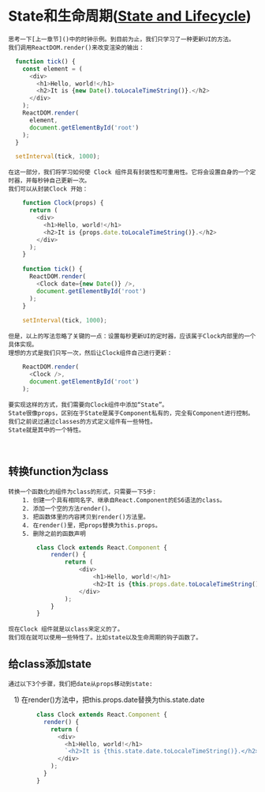 # State和生命周期([State and Lifecycle](https://facebook.github.io/react/docs/state-and-lifecycle.html))
    思考一下[上一章节]()中的时钟示例。到目前为止，我们只学习了一种更新UI的方法。
    我们调用ReactDOM.render()来改变渲染的输出：
```javascript
  function tick() {
    const element = (
      <div>
        <h1>Hello, world!</h1>
        <h2>It is {new Date().toLocaleTimeString()}.</h2>
      </div>
    );
    ReactDOM.render(
      element,
      document.getElementById('root')
    );
  }

  setInterval(tick, 1000);
```

    在这一部分，我们将学习如何使 Clock 组件具有封装性和可重用性。它将会设置自身的一个定时器，并每秒钟自己更新一次。
    我们可以从封装Clock 开始：
```javascript
    function Clock(props) {
      return (
        <div>
          <h1>Hello, world!</h1>
          <h2>It is {props.date.toLocaleTimeString()}.</h2>
        </div>
      );
    }
    
    function tick() {
      ReactDOM.render(
        <Clock date={new Date()} />,
        document.getElementById('root')
      );
    }
    
    setInterval(tick, 1000);
```

    但是，以上的写法忽略了关键的一点：设置每秒更新UI的定时器，应该属于Clock内部里的一个具体实现。
    理想的方式是我们只写一次，然后让Clock组件自己进行更新：
```javascript
    ReactDOM.render(
      <Clock />,
      document.getElementById('root')
    );
```

    要实现这样的方式，我们需要向Clock组件中添加“State”。
    State很像props，区别在于State是属于Component私有的，完全有Component进行控制。
    我们之前说过通过classes的方式定义组件有一些特性。
    State就是其中的一个特性。
    
## 转换function为class

    转换一个函数化的组件为class的形式，只需要一下5步:
        1. 创建一个具有相同名字、继承自React.Component的ES6语法的class。
        2. 添加一个空的方法render()。
        3. 把函数体里的内容拷贝到render()方法里。
        4. 在render()里，把props替换为this.props。
        5. 删除之前的函数声明
```javascript
        class Clock extends React.Component {
            render() {
                return (
                    <div>
                        <h1>Hello, world!</h1>
                        <h2>It is {this.props.date.toLocaleTimeString()}.</h2>
                    </div>
                );
            }
        }
```

    现在Clock 组件就是以class来定义的了。
    我们现在就可以使用一些特性了。比如state以及生命周期的钩子函数了。
    
## 给class添加state
    通过以下3个步骤，我们把date从props移动到state:
    1) 在render()方法中，把this.props.date替换为this.state.date
```javascript
        class Clock extends React.Component {
          render() {
            return (
              <div>
                <h1>Hello, world!</h1>
                `<h2>It is {this.state.date.toLocaleTimeString()}.</h2>`
              </div>
            );
          }
        }
```
